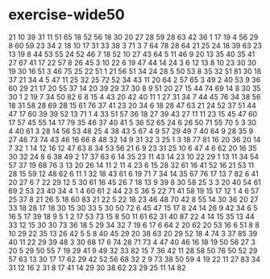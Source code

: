 # exercise-wide50
21
10
39
31
11
51
65
18
52
56
18
30
20
27
28
59
28
63
42
36
1
17
19
4
56
29
8
60
59
23
34
2
18
10
17
31
33
38
3
71
3
7
64
78
28
64
21
25
24
18
39
63
23
13
19
8
44
53
55
24
52
46
7
18
52
10
27
43
64
5
11
46
9
20
13
35
40
35
41
27
67
41
17
22
57
8
26
45
3
10
22
6
19
47
44
14
24
3
6
12
13
8
10
23
30
30
19
30
16
51
3
46
75
25
22
51
1
21
56
51
34
24
28
5
50
53
8
35
32
51
81
30
18
37
21
34
4
5
47
11
25
32
25
72
52
34
43
11
20
64
2
57
65
3
49
2
40
53
9
36
60
29
21
17
20
55
37
14
20
39
29
37
30
8
9
51
20
27
15
44
74
69
14
8
30
35
30
1
2
19
7
34
50
82
6
8
15
4
43
20
42
40
11
1
27
31
34
7
44
45
76
34
38
56
18
31
58
28
69
28
15
61
76
37
41
23
20
34
6
18
28
47
63
21
24
52
37
51
44
47
17
60
39
39
52
13
71
1
4
33
51
57
36
18
27
39
43
27
11
11
23
15
45
47
60
17
57
45
55
14
17
79
35
46
37
40
41
5
36
52
65
24
6
26
50
71
55
70
5
3
30
4
40
61
3
28
14
56
53
48
25
4
38
43
5
67
4
9
57
29
49
7
40
64
9
28
35
9
27
46
73
74
43
46
16
66
8
48
32
14
9
31
32
3
25
1
3
18
77
81
16
20
36
20
14
7
32
1
14
12
16
12
47
63
8
34
53
56
21
6
9
23
31
25
10
6
47
4
6
62
20
16
35
30
32
24
8
6
38
49
2
17
37
63
6
14
35
23
11
43
14
23
10
22
29
1
13
11
34
54
57
37
19
68
76
3
13
20
26
14
11
2
11
4
23
6
15
28
32
61
16
41
52
16
21
53
11
28
15
59
12
48
62
6
11
1
32
18
43
61
6
19
71
7
34
14
35
67
76
17
13
7
82
6
41
20
27
6
7
22
29
12
5
30
61
16
45
26
7
18
13
9
39
8
30
58
25
3
3
20
40
54
61
69
2
53
23
40
34
4
1
4
60
61
2
44
23
5
36
5
22
71
41
58
19
15
17
12
1
4
6
57
25
37
8
21
26
5
18
60
83
21
22
5
22
18
23
46
48
70
42
8
55
14
30
36
20
27
33
18
28
17
18
30
15
30
33
5
30
50
72
6
45
47
15
17
8
24
14
26
9
42
34
6
5
16
5
17
39
18
9
5
1
2
17
53
73
15
8
50
11
61
62
31
40
87
22
4
14
15
35
13
44
33
12
15
30
30
73
36
18
5
29
34
32
7
19
6
17
6
64
2
20
62
20
53
16
6
51
8
8
10
29
22
35
13
26
42
5
5
8
40
45
29
20
38
63
20
29
52
18
4
74
3
37
85
39
40
11
22
29
39
48
3
30
68
17
6
74
28
71
73
4
47
40
46
16
18
19
50
56
27
3
20
5
29
50
55
7
19
29
41
9
49
32
33
82
15
7
36
42
11
28
58
50
76
50
52
29
57
63
13
30
17
17
62
29
42
52
56
68
32
2
9
73
38
50
59
4
19
22
11
27
83
34
31
12
16
2
31
8
17
41
14
29
30
38
62
23
29
25
11
14
82
